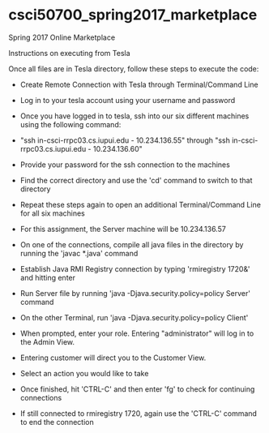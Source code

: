 # csci50700_spring2017_marketplace
Spring 2017 Online Marketplace

Instructions on executing from Tesla

Once all files are in Tesla directory, follow these steps to execute the code:

- Create Remote Connection with Tesla through Terminal/Command Line

- Log in to your tesla account using your username and password

- Once you have logged in to tesla, ssh into our six different machines using the following command:

- "ssh in-csci-rrpc03.cs.iupui.edu - 10.234.136.55" through "ssh in-csci-rrpc03.cs.iupui.edu - 10.234.136.60"

- Provide your password for the ssh connection to the machines

- Find the correct directory and use the 'cd' command to switch to that directory

- Repeat these steps again to open an additional Terminal/Command Line for all six machines

- For this assignment, the Server machine will be 10.234.136.57

- On one of the connections, compile all java files in the directory by running the 'javac *.java' command

- Establish Java RMI Registry connection by typing 'rmiregistry 1720&' and hitting enter

- Run Server file by running 'java -Djava.security.policy=policy Server' command

- On the other Terminal, run 'java -Djava.security.policy=policy Client'

- When prompted, enter your role. Entering "administrator" will log in to the Admin View. 

- Entering customer will direct you to the Customer View.

- Select an action you would like to take

- Once finished, hit 'CTRL-C' and then enter 'fg' to check for continuing connections

- If still connected to rmiregistry 1720, again use the 'CTRL-C' command to end the connection



